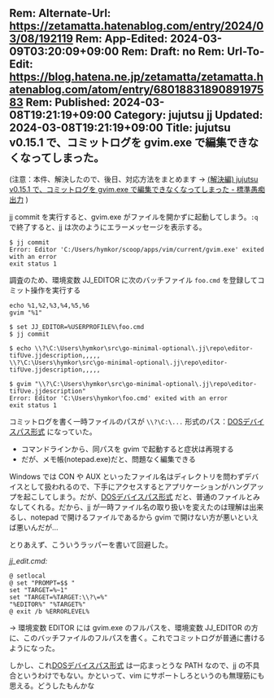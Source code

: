 Rem: Alternate-Url: https://zetamatta.hatenablog.com/entry/2024/03/08/192119
Rem: App-Edited: 2024-03-09T03:20:09+09:00
Rem: Draft: no
Rem: Url-To-Edit: https://blog.hatena.ne.jp/zetamatta/zetamatta.hatenablog.com/atom/entry/6801883189089197583
Rem: Published: 2024-03-08T19:21:19+09:00
Category: jujutsu jj
Updated: 2024-03-08T19:21:19+09:00
Title: jujutsu v0.15.1 で、コミットログを gvim.exe で編集できなくなってしまった。
---
(注意：本件、解決したので、後日、対応方法をまとめます → [(解決編) jujutsu v0.15.1 で、コミットログを gvim.exe で編集できなくなってしまった - 標準愚痴出力](https://zetamatta.hatenablog.com/entry/2024/03/09/031903) )

jj commit を実行すると、gvim.exe がファイルを開かずに起動してしまう。`:q` で終了すると、jj は次のようにエラーメッセージを表示する。

```
$ jj commit
Error: Editor 'C:/Users/hymkor/scoop/apps/vim/current/gvim.exe' exited with an error
exit status 1
```

調査のため、環境変数 JJ\_EDITOR に次のバッチファイル `foo.cmd` を登録してコミット操作を実行する

```
echo %1,%2,%3,%4,%5,%6
gvim "%1"
```

```
$ set JJ_EDITOR=%USERPROFILE%\foo.cmd
$ jj commit

$ echo \\?\C:\Users\hymkor\src\go-minimal-optional\.jj\repo\editor-tifUve.jjdescription,,,,,
\\?\C:\Users\hymkor\src\go-minimal-optional\.jj\repo\editor-tifUve.jjdescription,,,,,

$ gvim "\\?\C:\Users\hymkor\src\go-minimal-optional\.jj\repo\editor-tifUve.jjdescription"
Error: Editor 'C:\Users\hymkor\foo.cmd' exited with an error
exit status 1
```

コミットログを書く一時ファイルのパスが `\\?\C:\...` 形式のパス：[DOSデバイスパス形式] になっていた。

- コマンドラインから、同パスを gvim で起動すると症状は再現する
- だが、メモ帳(notepad.exe)だと、問題なく編集できる

Windows では CON や AUX といったファイル名はディレクトリを問わずデバイスとして扱われるので、下手にアクセスするとアプリケーションがハングアップを起こしてしまう。だが、[DOSデバイスパス形式] だと、普通のファイルとみなしてくれる。だから、jj が一時ファイル名の取り扱いを変えたのは理解は出来るし、notepad で開けるファイルであるから gvim で開けない方が悪いといえば悪いんだが…

とりあえず、こういうラッパーを書いて回避した。

*jj\_edit.cmd:*

```
@ setlocal
@ set "PROMPT=$$ "
set "TARGET=%~1"
set "TARGET=%TARGET:\\?\=%"
"%EDITOR%" "%TARGET%"
@ exit /b %ERRORLEVEL%
```

→ 環境変数 EDITOR には gvim.exe のフルパスを、環境変数 JJ\_EDITOR の方に、このバッチファイルのフルパスを書く。これでコミットログが普通に書けるようになった。

しかし、これ[DOSデバイスパス形式] は一応まっとうな PATH なので、jj の不具合というわけでもない。かといって、vim にサポートしろというのも無理筋にも思える。どうしたもんかな

[DOSデバイスパス形式]: https://learn.microsoft.com/ja-jp/dotnet/standard/io/file-path-formats#dos-device-paths
